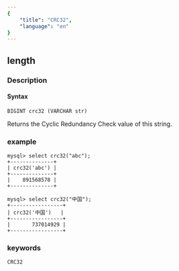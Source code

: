 ```yaml
---
{
    "title": "CRC32",
    "language": "en"
}
---
```


<!-- 
Licensed to the Apache Software Foundation (ASF) under one
or more contributor license agreements.  See the NOTICE file
distributed with this work for additional information
regarding copyright ownership.  The ASF licenses this file
to you under the Apache License, Version 2.0 (the
"License"); you may not use this file except in compliance
with the License.  You may obtain a copy of the License at

  http://www.apache.org/licenses/LICENSE-2.0

Unless required by applicable law or agreed to in writing,
software distributed under the License is distributed on an
"AS IS" BASIS, WITHOUT WARRANTIES OR CONDITIONS OF ANY
KIND, either express or implied.  See the License for the
specific language governing permissions and limitations
under the License.
-->

## length
### Description
#### Syntax

`BIGINT crc32 (VARCHAR str)`


Returns the Cyclic Redundancy Check value of this string.

### example

```
mysql> select crc32("abc");
+--------------+
| crc32('abc') |
+--------------+
|    891568578 |
+--------------+

mysql> select crc32("中国");
+-----------------+
| crc32('中国')   |
+-----------------+
|       737014929 |
+-----------------+
```
### keywords
    CRC32
